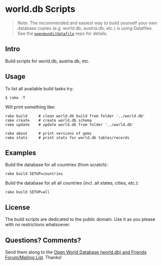 # world.db Scripts

> Note: The recommended and easiest way to build yourself
> your own database copies (e.g. world.db, austria.db, etc.)
> is using Datafiles.
> See the [`openmundi/datafile`](https://github.com/openmundi/datafile)
> repo for details.


## Intro

Build scripts for world.db, austria.db, etc.


## Usage

To list all available build tasks try:

```
$ rake -T
```

Will print something like:

```
rake build     # clean world.db build from folder '../world.db'
rake create    # create world.db schema
rake update    # update world.db from folder '../world.db'

rake about     # print versions of gems
rake stats     # print stats for world.db tables/records
```

## Examples

Build the database for all countries (from scratch):

```
rake build SETUP=countries
```

Build the database for all all countries (incl. all states, cities, etc.):

```
rake build SETUP=all
```



## License

The build scripts are dedicated to the public domain.
Use it as you please with no restrictions whatsoever.


## Questions? Comments?

Send them along to the [Open World Database (world.db) and Friends Forum/Mailing List](http://groups.google.com/group/openmundi).
Thanks!
